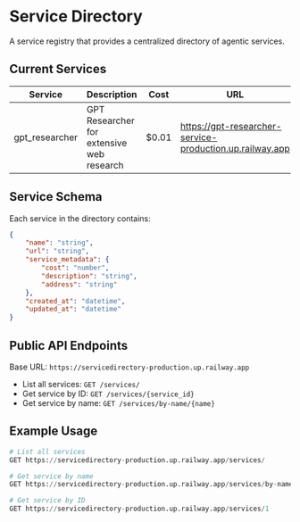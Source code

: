 # Service Directory

A service registry that provides a centralized directory of agentic services.

## Current Services

| Service | Description | Cost | URL |
|---------|-------------|------|-----|
| gpt_researcher | GPT Researcher for extensive web research | $0.01 | https://gpt-researcher-service-production.up.railway.app |

## Service Schema

Each service in the directory contains:
```json
{
    "name": "string",
    "url": "string",
    "service_metadata": {
        "cost": "number",
        "description": "string",
        "address": "string"
    },
    "created_at": "datetime",
    "updated_at": "datetime"
}
```

## Public API Endpoints

Base URL: `https://servicedirectory-production.up.railway.app`

- List all services: `GET /services/`
- Get service by ID: `GET /services/{service_id}`
- Get service by name: `GET /services/by-name/{name}`

## Example Usage

```python
# List all services
GET https://servicedirectory-production.up.railway.app/services/

# Get service by name
GET https://servicedirectory-production.up.railway.app/services/by-name/gpt_researcher

# Get service by ID
GET https://servicedirectory-production.up.railway.app/services/1
```